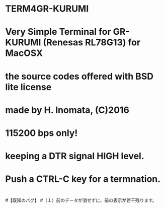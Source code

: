 # TERM4GR-KURUMI
# Very Simple Terminal for GR-KURUMI (Renesas RL78G13) for MacOSX
# the source codes offered with BSD lite license
# made by H. Inomata, (C)2016
#
# 115200 bps only!
# keeping a DTR signal HIGH level.
# Push a CTRL-C key for a termnation.
#
#
#【既知のバグ】
#（１）前のデータが消せずに、前の表示が若干残ります。
#

